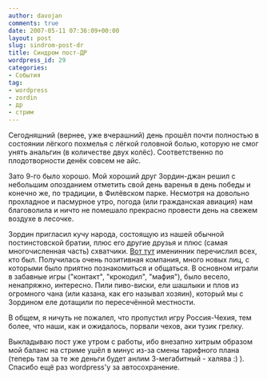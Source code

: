```yaml
---
author: davojan
comments: true
date: 2007-05-11 07:36:09+00:00
layout: post
slug: sindrom-post-dr
title: Синдром пост-ДР
wordpress_id: 29
categories:
- События
tag:
- wordpress
- zordin
- др
- стрим
---
```


Сегодняшний (вернее, уже вчерашний) день прошёл почти полностью в состоянии лёгкого похмелья с лёгкой головной болью, которую не смог унять анальгин (в количестве двух колёс). Соответственно по плодотворности денёк совсем не айс.

Зато 9-го было хорошо. Мой хороший друг Зордин-джан решил с небольшим опозданием отметить свой день варенья в день победы и конечно же, по традиции, в Филёвском парке. Несмотря на довольно прохладное и пасмурное утро, погода (или гражданская авиация) нам благоволила и ничто не помешало прекрасно провести день на свежем воздухе в лесочке.

Зордин пригласил кучу народа, состоящую из нашей обычной постинстовской братии, плюс его другие друзья и плюс (самая многочисленная часть) схватчики. [Вот тут](http://www.zordin.ru/10.05.2007/1) именинник перечислил всех, кто был. Получилась очень позитивная компания, много новых лиц, с которыми было приятно познакомиться и общаться. В основном играли в забавные игры ("контакт", "крокодил", "мафия"), было весело, ненапряжно, интересно. Пили пиво-виски, ели шашлыки и плов из огромного чана (или казана, как его называл хозяин), который мы с Зордином еле дотащили по пересечённой местности.

В общем, я ничуть не пожалел, что пропустил игру Россия-Чехия, тем более, что наши, как и ожидалось, порвали чехов, аки тузик грелку.

Выкладываю пост уже утром с работы, ибо внезапно хитрым образом мой баланс на стриме ушёл в минус из-за смены тарифного плана (теперь там за те же деньги будет анлим 3-мегабитный - халява :) ). Спасибо ещё раз wordpress'у за автосохранение.
